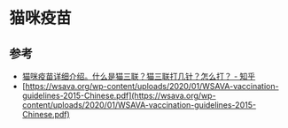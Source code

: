 # 猫咪疫苗

## 参考

- [猫咪疫苗详细介绍。什么是猫三联？猫三联打几针？怎么打？ - 知乎](https://zhuanlan.zhihu.com/p/50198951)
- [https://wsava.org/wp-content/uploads/2020/01/WSAVA-vaccination-guidelines-2015-Chinese.pdf](https://wsava.org/wp-content/uploads/2020/01/WSAVA-vaccination-guidelines-2015-Chinese.pdf)

